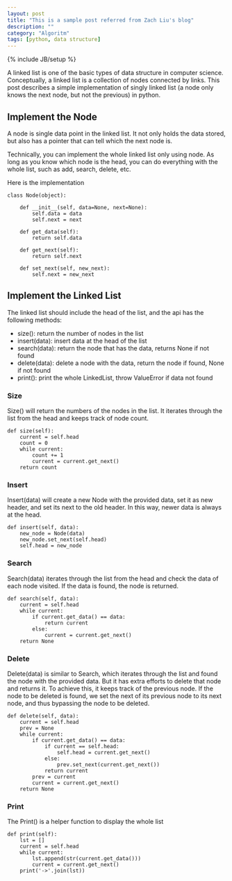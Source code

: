 ```yaml
---
layout: post
title: "This is a sample post referred from Zach Liu's blog"
description: ""
category: "Algoritm"
tags: [python, data structure]
---
```

{% include JB/setup %}

A linked list is one of the basic types of data structure in computer science. Conceptually, a linked list is a 
collection of nodes connected by links. This post describes a simple implementation of singly linked list (a node only
knows the next node, but not the previous) in python.

## Implement the Node

A node is single data point in the linked list. It not only holds the data stored, but also has a pointer that can tell 
which the next node is. 

Technically, you can implement the whole linked list only using node. As long as you know which node is the head, you 
can do everything with the whole list, such as add, search, delete, etc.

Here is the implementation
    
    class Node(object):
    
        def __init__(self, data=None, next=None):
            self.data = data
            self.next = next
    
        def get_data(self):
            return self.data
    
        def get_next(self):
            return self.next
    
        def set_next(self, new_next):
            self.next = new_next

## Implement the Linked List

The linked list should include the head of the list, and the api has the following methods:

- size(): return the number of nodes in the list
- insert(data): insert data at the head of the list
- search(data): return the node that has the data, returns None if not found
- delete(data): delete a node with the data, return the node if found, None if not found
- print(): print the whole LinkedList, throw ValueError if data not found


### Size

Size() will return the numbers of the nodes in the list. It iterates through the list from the head and keeps track
of node count.

    def size(self):
        current = self.head
        count = 0
        while current:
            count += 1
            current = current.get_next()
        return count


### Insert

Insert(data) will create a new Node with the provided data, set it as new header, and set its next to the old header. 
In this way, newer data is always at the head.

    def insert(self, data):
        new_node = Node(data)
        new_node.set_next(self.head)
        self.head = new_node

### Search

Search(data) iterates through the list from the head and check the data of each node visited. If the data is found,
the node is returned.

    def search(self, data):
        current = self.head
        while current:
            if current.get_data() == data:
                return current
            else:
                current = current.get_next()
        return None

### Delete

Delete(data) is similar to Search, which iterates through the list and found the node with the provided data.
But it has extra efforts to delete that node and returns it. To achieve this, it keeps track of the previous 
node. If the node to be deleted is found, we set the next of its previous node to its next node, and thus bypassing
the node to be deleted.

    def delete(self, data):
        current = self.head
        prev = None
        while current:
            if current.get_data() == data:
                if current == self.head:
                    self.head = current.get_next()
                else:
                    prev.set_next(current.get_next())
                return current
            prev = current
            current = current.get_next()
        return None

### Print

The Print() is a helper function to display the whole list

    def print(self):
        lst = []
        current = self.head
        while current:
            lst.append(str(current.get_data()))
            current = current.get_next()
        print('->'.join(lst))
